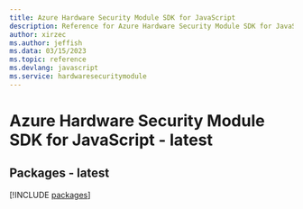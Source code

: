 ```yaml
---
title: Azure Hardware Security Module SDK for JavaScript
description: Reference for Azure Hardware Security Module SDK for JavaScript
author: xirzec
ms.author: jeffish
ms.data: 03/15/2023
ms.topic: reference
ms.devlang: javascript
ms.service: hardwaresecuritymodule
---
```

# Azure Hardware Security Module SDK for JavaScript - latest
## Packages - latest
[!INCLUDE [packages](hardware-security-module-index.md)]
